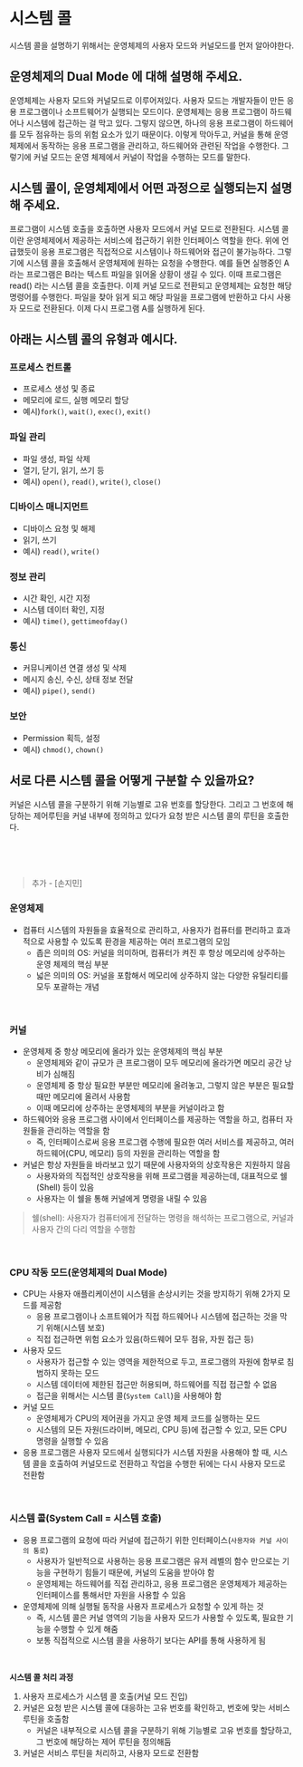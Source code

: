 # 시스템 콜

시스템 콜을 설명하기 위해서는 운영체제의 사용자 모드와 커널모드를 먼저 알아야한다. 

## 운영체제의 Dual Mode 에 대해 설명해 주세요.

운영체제는 사용자 모드와 커널모드로 이루어져있다. 사용자 모드는 개발자들이 만든 응용 프로그램이나 소프트웨어가 실행되는 모드이다. 운영체제는 응용 프로그램이 하드웨어나 시스템에 접근하는 걸 막고 있다. 그렇지 않으면, 하나의 응용 프로그램이 하드웨어를 모두 점유하는 등의 위험 요소가 있기 때문이다. 이렇게 막아두고, 커널을 통해 운영 체제에서 동작하는 응용 프로그램을 관리하고, 하드웨어와 관련된 작업을 수행한다. 그렇기에 커널 모드는 운영 체제에서 커널이 작업을 수행하는 모드를 말한다. 

## 시스템 콜이, 운영체제에서 어떤 과정으로 실행되는지 설명해 주세요.

프로그램이 시스템 호출을 호출하면 사용자 모드에서 커널 모드로 전환된다. 시스템 콜이란 운영체제에서 제공하는 서비스에 접근하기 위한 인터페이스 역할을 한다. 위에 언급했듯이 응용 프로그램은 직접적으로 시스템이나 하드웨어와 접근이 불가능하다. 그렇기에 시스템 콜을 호출해서 운영체제에 원하는 요청을 수행한다. 예를 들면 실행중인 A 라는 프로그램은 B라는 텍스트 파일을 읽어올 상황이 생길 수 있다. 이때 프로그램은 read() 라는 시스템 콜을 호출한다. 이제 커널 모드로 전환되고 운영체제는 요청한 해당 명령어를 수행한다. 파일을 찾아 읽게 되고 해당 파일을 프로그램에 반환하고 다시 사용자 모드로 전환된다. 이제 다시 프로그램 A를 실행하게 된다.

## 아래는 시스템 콜의 유형과 예시다.

### 프로세스 컨트롤

- 프로세스 생성 및 종료
- 메모리에 로드, 실행 메모리 할당
- 예시)`fork()`, `wait()`, `exec()`, `exit()`

### 파일 관리

- 파일 생성, 파일 삭제
- 열기, 닫기, 읽기, 쓰기 등
- 예시) `open()`, `read()`, `write()`, `close()`

### 디바이스 매니지먼트

- 디바이스 요청 및 해제
- 읽기, 쓰기
- 예시) `read()`, `write()`

### 정보 관리

- 시간 확인, 시간 지정
- 시스템 데이터 확인, 지정
- 예시) `time()`, `gettimeofday()`

### 통신

- 커뮤니케이션 연결 생성 및 삭제
- 메시지 송신, 수신, 상태 정보 전달
- 예시) `pipe()`, `send()`

### 보안

- Permission 획득, 설정
- 예시) `chmod()`, `chown()`

## 서로 다른 시스템 콜을 어떻게 구분할 수 있을까요?

커널은 시스템 콜을 구분하기 위해 기능별로 고유 번호를 할당한다. 그리고 그 번호에 해당하는 제어루틴을 커널 내부에 정의하고 있다가 요청 받은 시스템 콜의 루틴을 호출한다.



<br/>
<br/>
<br/>

> 추가 - [손지민]

### 운영체제

- 컴퓨터 시스템의 자원들을 효율적으로 관리하고, 사용자가 컴퓨터를 편리하고 효과적으로 사용할 수 있도록 환경을 제공하는 여러 프로그램의 모임
  - 좁은 의미의 OS: 커널을 의미하며, 컴퓨터가 켜진 후 항상 메모리에 상주하는 운영 체제의 핵심 부분
  - 넓은 의미의 OS: 커널을 포함해서 메모리에 상주하지 않는 다양한 유틸리티를 모두 포괄하는 개념

<br/>

### 커널
- 운영체제 중 항상 메모리에 올라가 있는 운영체제의 핵심 부분
  - 운영체제와 같이 규모가 큰 프로그램이 모두 메모리에 올라가면 메모리 공간 낭비가 심해짐
  - 운영체제 중 항상 필요한 부분만 메모리에 올려놓고, 그렇지 않은 부분은 필요할 때만 메모리에 올려서 사용함
  - 이때 메모리에 상주하는 운영체제의 부분을 커널이라고 함
- 하드웨어와 응용 프로그램 사이에서 인터페이스를 제공하는 역할을 하고, 컴퓨터 자원들을 관리하는 역할을 함
  - 즉, 인터페이스로써 응용 프로그램 수행에 필요한 여러 서비스를 제공하고, 여러 하드웨어(CPU, 메모리) 등의 자원을 관리하는 역할을 함
- 커널은 항상 자원들을 바라보고 있기 때문에 사용자와의 상호작용은 지원하지 않음
  - 사용자와의 직접적인 상호작용을 위해 프로그램을 제공하는데, 대표적으로 쉘(Shell) 등이 있음 
  - 사용자는 이 쉘을 통해 커널에게 명령을 내릴 수 있음

>  쉘(shell): 사용자가 컴퓨터에게 전달하는 명령을 해석하는 프로그램으로, 커널과 사용자 간의 다리 역할을 수행함

<br/>

### CPU 작동 모드(운영체제의 Dual Mode)

- CPU는 사용자 애플리케이션이 시스템을 손상시키는 것을 방지하기 위해 2가지 모드를 제공함
  - 응용 프로그램이나 소프트웨어가 직접 하드웨어나 시스템에 접근하는 것을 막기 위해(시스템 보호)
  - 직접 접근하면 위험 요소가 있음(하드웨어 모두 점유, 자원 접근 등)
- 사용자 모드
  - 사용자가 접근할 수 있는 영역을 제한적으로 두고, 프로그램의 자원에 함부로 침범하지 못하는 모드
  - 시스템 데이터에 제한된 접근만 허용되며, 하드웨어를 직접 접근할 수 없음
  - 접근을 위해서는 시스템 콜(`System Call`)을 사용해야 함
- 커널 모드
  - 운영체제가 CPU의 제어권을 가지고 운영 체제 코드를 실행하는 모드
  - 시스템의 모든 자원(드라이버, 메모리, CPU 등)에 접근할 수 있고, 모든 CPU 명령을 실행할 수 있음
- 응용 프로그램은 사용자 모드에서 실행되다가 시스템 자원을 사용해야 할 때, 시스템 콜을 호출하여 커널모드로 전환하고 작업을 수행한 뒤에는 다시 사용자 모드로 전환함 

<br/>

### 시스템 콜(System Call = 시스템 호출)
- 응용 프로그램의 요청에 따라 커널에 접근하기 위한 인터페이스(`사용자와 커널 사이의 통로`)
  - 사용자가 일반적으로 사용하는 응용 프로그램은 유저 레벨의 함수 만으로는 기능을 구현하기 힘들기 때문에, 커널의 도움을 받아야 함
  - 운영체제는 하드웨어를 직접 관리하고, 응용 프로그램은 운영체제가 제공하는 인터페이스를 통해서만 자원을 사용할 수 있음
- 운영체제에 의해 실행될 동작을 사용자 프로세스가 요청할 수 있게 하는 것
  - 즉, 시스템 콜은 커널 영역의 기능을 사용자 모드가 사용할 수 있도록, 필요한 기능을 수행할 수 있게 해줌
  - 보통 직접적으로 시스템 콜을 사용하기 보다는 API를 통해 사용하게 됨

<br/>

**시스템 콜 처리 과정**
1. 사용자 프로세스가 시스템 콜 호출(커널 모드 진입)
2. 커널은 요청 받은 시스템 콜에 대응하는 고유 번호를 확인하고, 번호에 맞는 서비스 루틴을 호출함
   - 커널은 내부적으로 시스템 콜을 구분하기 위해 기능별로 고유 번호를 할당하고, 그 번호에 해당하는 제어 루틴을 정의해둠
3. 커널은 서비스 루틴을 처리하고, 사용자 모드로 전환함
